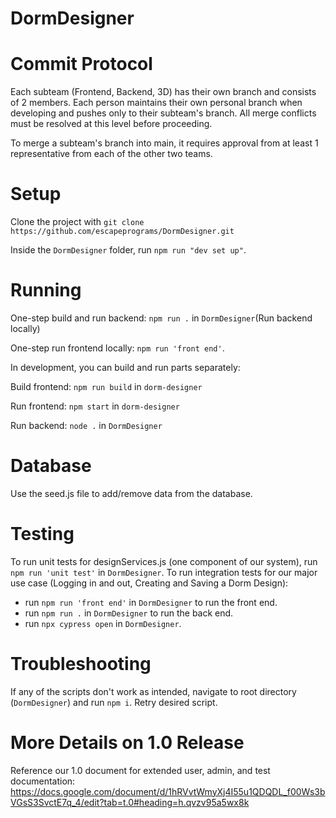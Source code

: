 # DormDesigner

# Commit Protocol

Each subteam (Frontend, Backend, 3D) has their own branch and consists of 2 members. Each person maintains their own personal branch when developing and pushes only to their subteam's branch. All merge conflicts must be resolved at this level before proceeding. 

To merge a subteam's branch into main, it requires approval from at least 1 representative from each of the other two teams.

# Setup

Clone the project with `git clone https://github.com/escapeprograms/DormDesigner.git`

Inside the `DormDesigner` folder, run `npm run "dev set up"`.

# Running
One-step build and run backend: `npm run .` in `DormDesigner`(Run backend locally)

One-step run frontend locally: `npm run 'front end'`.

In development, you can build and run parts separately:

Build frontend: `npm run build` in `dorm-designer`

Run frontend: `npm start` in `dorm-designer`

Run backend: `node .` in `DormDesigner`

# Database
Use the seed.js file to add/remove data from the database. 

# Testing

To run unit tests for designServices.js (one component of our system), run `npm run 'unit test'` in `DormDesigner`.
To run integration tests for our major use case (Logging in and out, Creating and Saving a Dorm Design):
- run `npm run 'front end'` in `DormDesigner` to run the front end.
- run `npm run .` in `DormDesigner` to run the back end.
- run `npx cypress open` in `DormDesigner`. 

# Troubleshooting

If any of the scripts don't work as intended, navigate to root directory (`DormDesigner`) and run `npm i`. Retry desired script.

# More Details on 1.0 Release

Reference our 1.0 document for extended user, admin, and test documentation: https://docs.google.com/document/d/1hRVvtWmyXj4I55u1QDQDL_f00Ws3bVGsS3SvctE7q_4/edit?tab=t.0#heading=h.qvzv95a5wx8k
